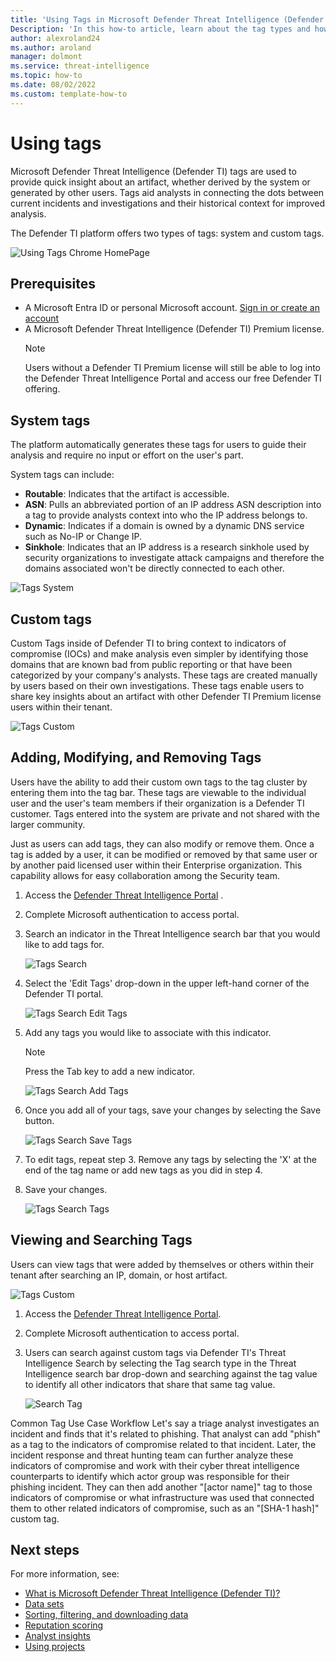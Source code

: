 ```yaml
--- 
title: 'Using Tags in Microsoft Defender Threat Intelligence (Defender TI)'
Description: 'In this how-to article, learn about the tag types and how to add, modify, delete, and search custom tags in Microsoft Defender Threat Intelligence (Defender TI).'
author: alexroland24
ms.author: aroland
manager: dolmont
ms.service: threat-intelligence 
ms.topic: how-to 
ms.date: 08/02/2022
ms.custom: template-how-to 
---
```


# Using tags
Microsoft Defender Threat Intelligence (Defender TI) tags are used to provide quick insight about an artifact, whether derived by the system or generated by other users. Tags aid analysts in connecting the dots between current incidents and investigations and their historical context for improved analysis.

The Defender TI platform offers two types of tags: system and custom tags.

![Using Tags Chrome HomePage](media/UsingTagsChromeHomePage.png)

## Prerequisites

- A Microsoft Entra ID or personal Microsoft account. [Sign in or create an account](https://signup.microsoft.com/)
- A Microsoft Defender Threat Intelligence (Defender TI) Premium license.
    > [!NOTE]
    > Users without a Defender TI Premium license will still be able to log into the Defender Threat Intelligence Portal and access our free Defender TI offering.

## System tags

The platform automatically generates these tags for users to guide their analysis and require no input or effort on the user's part.

System tags can include:

- **Routable**: Indicates that the artifact is accessible.
- **ASN**: Pulls an abbreviated portion of an IP address ASN description into a tag to provide analysts context into who the IP address belongs to.
- **Dynamic**: Indicates if a domain is owned by a dynamic DNS service such as No-IP or Change IP.
- **Sinkhole**: Indicates that an IP address is a research sinkhole used by security organizations to investigate attack campaigns and therefore the domains associated won't be directly connected to each other.

![Tags System](media/tagsSystem.png)

## Custom tags

Custom Tags inside of Defender TI to bring context to indicators of compromise (IOCs) and make analysis even simpler by identifying those domains that are known bad from public reporting or that have been categorized by your company's analysts. These tags are created manually by users based on their own investigations. These tags enable users to share key insights about an artifact with other Defender TI Premium license users within their tenant.

![Tags Custom](media/tagsCustom.png)

## Adding, Modifying, and Removing Tags

Users have the ability to add their custom own tags to the tag cluster by entering them into the tag bar. These tags are viewable to the individual user and the user's team members if their organization is a Defender TI customer. Tags entered into the system are private and not shared with the larger community.

Just as users can add tags, they can also modify or remove them. Once a tag is added by a user, it can be modified or removed by that same user or by another paid licensed user within their Enterprise organization. This capability allows for easy collaboration among the Security team.

1. Access the [Defender Threat Intelligence Portal](https://ti.defender.microsoft.com/) .
2. Complete Microsoft authentication to access portal.
3. Search an indicator in the Threat Intelligence search bar that you would like to add tags for.

   ![Tags Search](media/tagsSearch.png)

4. Select the 'Edit Tags' drop-down in the upper left-hand corner of the Defender TI portal.

   ![Tags Search Edit Tags](media/tagsSearchEditTags.png)

5. Add any tags you would like to associate with this indicator.

   > [!NOTE]
   > Press the Tab key to add a new indicator.

   ![Tags Search Add Tags](media/tagsSearchAddTags.png)

6. Once you add all of your tags, save your changes by selecting the Save button.

   ![Tags Search Save Tags](media/tagsSearchSaveTags.png)

7. To edit tags, repeat step 3. Remove any tags by selecting the 'X' at the end of the tag name or add new tags as you did in step 4.

8. Save your changes.

   ![Tags Search Tags](media/tagsSearchTags.png)

## Viewing and Searching Tags

Users can view tags that were added by themselves or others within their tenant after searching an IP, domain, or host artifact.

![Tags Custom](media/tagsCustom.png)

1. Access the [Defender Threat Intelligence Portal](https://ti.defender.microsoft.com/).
2. Complete Microsoft authentication to access portal.
3. Users can search against custom tags via Defender TI's Threat Intelligence Search by selecting the Tag search type in the Threat Intelligence search bar drop-down and searching against the tag value to identify all other indicators that share that same tag value.

   ![Search Tag](media/searchTag.png)

Common Tag Use Case Workflow
Let's say a triage analyst investigates an incident and finds that it's related to phishing. That analyst can add "phish" as a tag to the indicators of compromise related to that incident. Later, the incident response and threat hunting team can further analyze these indicators of compromise and work with their cyber threat intelligence counterparts to identify which actor group was responsible for their phishing incident. They can then add another "[actor name]" tag to those indicators of compromise or what infrastructure was used that connected them to other related indicators of compromise, such as an "[SHA-1 hash]" custom tag.

## Next steps

For more information, see:

- [What is Microsoft Defender Threat Intelligence (Defender TI)?](what-is-microsoft-defender-threat-intelligence-defender-ti.md)
- [Data sets](data-sets.md)
- [Sorting, filtering, and downloading data](sorting-filtering-and-downloading-data.md)
- [Reputation scoring](reputation-scoring.md)
- [Analyst insights](analyst-insights.md)
- [Using projects](using-projects.md)
